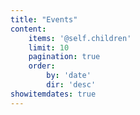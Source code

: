 ```yaml
---
title: "Events"
content:
    items: '@self.children'
    limit: 10
    pagination: true
    order:
        by: 'date'
        dir: 'desc'
showitemdates: true
---
```

